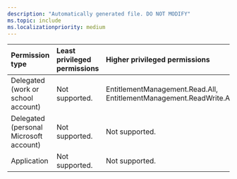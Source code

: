 ```yaml
---
description: "Automatically generated file. DO NOT MODIFY"
ms.topic: include
ms.localizationpriority: medium
---
```


|Permission type|Least privileged permissions|Higher privileged permissions|
|:---|:---|:---|
|Delegated (work or school account)|Not supported.|EntitlementManagement.Read.All, EntitlementManagement.ReadWrite.All|
|Delegated (personal Microsoft account)|Not supported.|Not supported.|
|Application|Not supported.|Not supported.|


